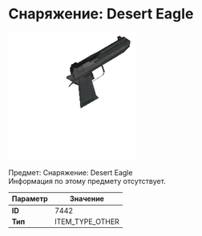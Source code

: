 # Снаряжение: Desert Eagle

![Item Image](../img/7442.webp?raw=true)

Предмет: Снаряжение: Desert Eagle<br>Информация по этому предмету отсутствует.


| Параметр | Значение |
|----------|----------|
| **ID** | 7442 |
| **Тип** | ITEM_TYPE_OTHER |

